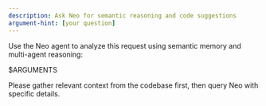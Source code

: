 ```yaml
---
description: Ask Neo for semantic reasoning and code suggestions
argument-hint: [your question]
---
```


Use the Neo agent to analyze this request using semantic memory and multi-agent reasoning:

$ARGUMENTS

Please gather relevant context from the codebase first, then query Neo with specific details.
